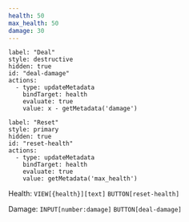 ```yaml
---
health: 50
max_health: 50
damage: 30
---
```


```meta-bind-button
label: "Deal"
style: destructive
hidden: true
id: "deal-damage"
actions:
  - type: updateMetadata
    bindTarget: health
    evaluate: true
    value: x - getMetadata('damage')
```

```meta-bind-button
label: "Reset"
style: primary
hidden: true
id: "reset-health"
actions:
  - type: updateMetadata
    bindTarget: health
    evaluate: true
    value: getMetadata('max_health')
```

Health: `VIEW[{health}][text]` `BUTTON[reset-health]`

Damage: `INPUT[number:damage]` `BUTTON[deal-damage]`